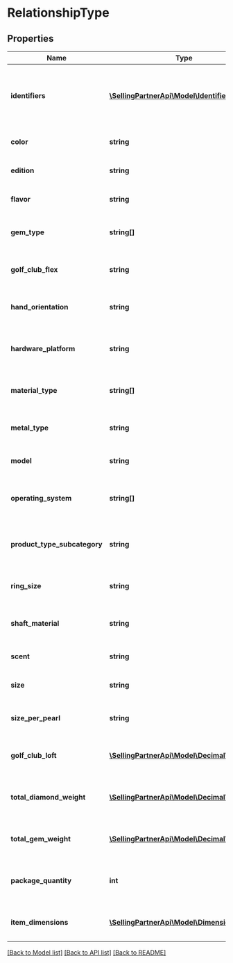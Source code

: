 # RelationshipType

## Properties
Name | Type | Description | Notes
------------ | ------------- | ------------- | -------------
**identifiers** | [**\SellingPartnerApi\Model\IdentifierType**](IdentifierType.md) | The identifiers that uniquely identify the item that is related. | [optional] 
**color** | **string** | The color variation of the item. | [optional] 
**edition** | **string** | The edition variation of the item. | [optional] 
**flavor** | **string** | The flavor variation of the item. | [optional] 
**gem_type** | **string[]** | The gem type variations of the item. | [optional] 
**golf_club_flex** | **string** | The golf club flex variation of an item. | [optional] 
**hand_orientation** | **string** | The hand orientation variation of an item. | [optional] 
**hardware_platform** | **string** | The hardware platform variation of an item. | [optional] 
**material_type** | **string[]** | The material type variations of an item. | [optional] 
**metal_type** | **string** | The metal type variation of an item. | [optional] 
**model** | **string** | The model variation of an item. | [optional] 
**operating_system** | **string[]** | The operating system variations of an item. | [optional] 
**product_type_subcategory** | **string** | The product type subcategory variation of an item. | [optional] 
**ring_size** | **string** | The ring size variation of an item. | [optional] 
**shaft_material** | **string** | The shaft material variation of an item. | [optional] 
**scent** | **string** | The scent variation of an item. | [optional] 
**size** | **string** | The size variation of an item. | [optional] 
**size_per_pearl** | **string** | The size per pearl variation of an item. | [optional] 
**golf_club_loft** | [**\SellingPartnerApi\Model\DecimalWithUnits**](DecimalWithUnits.md) | The golf club loft variation of an item. | [optional] 
**total_diamond_weight** | [**\SellingPartnerApi\Model\DecimalWithUnits**](DecimalWithUnits.md) | The total diamond weight variation of an item. | [optional] 
**total_gem_weight** | [**\SellingPartnerApi\Model\DecimalWithUnits**](DecimalWithUnits.md) | The total gem weight variation of an item. | [optional] 
**package_quantity** | **int** | The package quantity variation of an item. | [optional] 
**item_dimensions** | [**\SellingPartnerApi\Model\DimensionType**](DimensionType.md) | The item dimensions relationship of an item. | [optional] 

[[Back to Model list]](../README.md#documentation-for-models) [[Back to API list]](../README.md#documentation-for-api-endpoints) [[Back to README]](../README.md)


